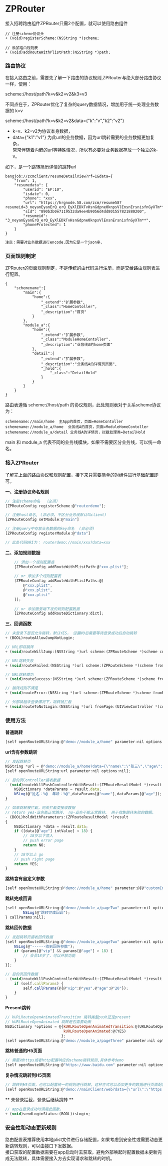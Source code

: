 # ZPRouter


接入招聘路由组件ZPRouter只需2个配置，就可以使用路由组件

````
// 注册scheme协议头
+ (void)registerScheme:(NSString *)scheme;

// 添加路由规则表
+ (void)addRouteWithPlistPath:(NSString *)path;
````



### 路由协议
在接入路由之前，需要先了解一下路由的协议规则,ZPRouter与绝大部分路由协议一样，使用：

scheme://host/path?k=v&k2=v2&k3=v3

不同点在于，ZPRouter优化了复杂的query数据情况，增加用于统一处理业务数据的
k=v

scheme://host/path?k=v&k2=v2&data={"k":"v","k2":"v2"}  

- k=v、k2=v2为协议本身数据，  
- data={"k1":"v1"}  为此url的业务数据，因为url跳转需要的业务数据更加复杂，  
常常伴随着内嵌的url等特殊情况，所以有必要对业务数据存放一个独立的k-v。

如下，是一个跳转简历详情的跳转url
````
bangjob://zcmclient/resumeDetailView?rf=1&data={
	"from": 1,
	"resumedata": {
		"userid": "EP:10",
		"isdate": 0,
		"phone": "xxx",
		"url": "https://hrgnode.58.com/zcm/resume58?resumeid=3_neyanEyanErQ_erQ_EyXlEDkTvHsnGdpne0knpsVlEnsnErsnisfnGyXTm**",
		"sid": "890b3b0e7119532da9ee4b9056d4dd801557821880200",
		"resumeid": "3_neyanEyanErQ_erQ_EyXlEDkTvHsnGdpne0knpsVlEnsnErsnisfnGyXTm**",
		"phoneProtected": 1
	}
}
````

```css
注意：需要对业务数据进行encode,因为它是一个json串.
```



### 页面规则制定
ZPRouter的页面规则制定，不是传统的由代码进行注册，而是交给路由规则表进行配置。  

````
{
    "schemename":{
        "main":{
            "home":{
                "_extend":"扩展参数",
                "_class":"HomeContoller",
                "_description":"首页"
            }
        },
        "module_a":{
            "home":{
                "_extend":"扩展参数",
                "_class":"ModuleHomeContoller",
                "_description":"业务线A的home页面"
            },
            "detail":{
                "_extend":"扩展参数",
                "_description":"业务线A的详情页页面",
                "_hold":{
                    "_class":"DetailHold"
                }
            }
        }
    }
}
````
 路由表遵循 scheme://host/path 的协议规则，此处规则表对于关系scheme协议为： 
 ```
 schemename://main/home  主App的首页，页面=HomeContoller 
 schemename://module_a/home  业务线A的首页，页面=ModuleHomeContoller
 schemename://module_a/detail 业务线A的详情页，拦截处理类=DetailHold  
```
main 和 module_a 代表不同的业务线模块，如果不需要区分业务线，可以统一命名。  
  
    
    
### 接入ZPRouter
了解完上面的路由协议和规则配置，接下来只需要简单的对组件进行基础配置即可。  

**一、注册协议命名规则**  
```js
// 注册scheme命名  （必须）
[ZPRouteConfig registerScheme:@"routerdemo"];

// 注册host命名, (非必须，不区分业务线默认叫client)
[ZPRouteConfig setModule:@"main"]

// 注册query中存放业务数据的key命名  (非必须)
[ZPRouteConfig registerModule:@"data"]

// 此处代码URI为： routerdemo://main/xxx?data=xxx
```

**二、添加规则数据**
```js
    // 添加一个规则配置表
    [ZPRouteConfig addRouteWithPlistPath:@"xxx.plist"];
    
    // or 添加多个规则配置表
    [ZPRouteConfig addRouteWithPlistPaths:@[
        @"xxx.plist",
        @"xxx.plist",
        @"xxx.plist"
    ]];
    
    // or 添加服务端下发的规则配置数据
    [ZPRouteConfig addRouteDictionary:dict];
```


**三、回调函数**
```js
// 未登录下是否允许跳转，默认YES， 设置NO后需要等待登录成功后自动跳转
+ (BOOL)routeAllowJumpNotLogin;

// URL即将跳转
+ (void)routeWillJump:(NSString *)url scheme:(ZPRouteScheme *)scheme customInfo:(NSDictionary *)customInfo;

// URL跳转失败
+ (void)routeFailed:(NSString *)url scheme:(ZPRouteScheme *)scheme fromPage:(UIViewController *)controller;

// URL跳转成功
+ (void)routeSuccess:(NSString *)url scheme:(ZPRouteScheme *)scheme fromPage:(UIViewController *)controller;

// 跳转规则不满足
+ (void)routeError:(NSString *)url scheme:(ZPRouteScheme *)scheme fromPage:(UIViewController *)controller;

// 外部唤起未登录情况下，跳转被拦截
+ (void)routeToNotLogin:(NSString *)url fromPage:(UIViewController *)controller from:(URLRouteFromType)from;
```


### 使用方法
**普通跳转**
```js
[self openRouteURLString:@"demo://module_a/home" parameter:nil options:nil];
```

**url含有参数跳转**
```js
// 发起跳转页
NSString *url = @"demo://module_a/home?data={\"name\":\"张三\",\"age\":\"20\"}";
[self openRouteURLString:url parameter:nil options:nil];

// 目的页Controller接收数据
- (void)routeWillPushControllerWithResult:(ZPRouteResultModel *)result {
    NSDictionary *dataParams = result.data;
    NSLog(@"姓名：%@  年龄：%@",dataParams[@"name"],dataParams[@"age"]);
}

// 如果跳转被拦截，则由拦截类接收数据
// return yes-业务能正常跳转， no-业务不能正常跳转。 用于收集跳转失败的数据。
- (BOOL)holdWithParameters:(ZPRouteResultModel *)result
{
    NSDictionary *data = result.data;
    if ([data[@"age"] intValue] < 18) {
        // 18岁以下禁入
        // push error page
        return NO;
    }
    // 18岁以上 go
    // push right page
    return YES;
}
```

**跳转含有自定义参数**
```js
[self openRouteURLString:@"demo://module_a/home" parameter:@{@"customInfo":@"自定义数据"} options:nil];
```

**跳转完成回调**
```js
[self openRouteURLString:@"demo://module_a/pageTwo" parameter:nil options:nil completion:^{
        NSLog(@"跳转完成回调");
} callParams:nil];
```

**跳转回传数据**
```js
// 发起跳转页接收回传数据
[self openRouteURLString:@"demo://module_a/pageTwo" parameter:nil options:nil completion:nil callParams:^(NSDictionary * _Nonnull params) {
    NSLog(@"------收到回传参数");
    if (params[@"vip"] && params[@"age"] > 18) {
        // 会员18岁了，可以开放功能
    }
}];

// 目的页回传数据
- (void)routeWillPushControllerWithResult:(ZPRouteResultModel *)result {
    if (self.callParams) {
        self.callParams(@{@"vip":@"yes",@"age":@"20"});
    }
}
```

**Present跳转**
```js
// kURLRouteOpenAnimatedTransition 跳转类型push还是present
// kURLRouteOpenAnimated 跳转是否需要动画
NSDictionary *options = @{kURLRouteOpenAnimatedTransition:@(URLRouteOpenAnimatedPresent),
                          kURLRouteOpenAnimated:@(YES)
                         };
[self openRouteURLString:@"demo://module_a/pageThree" parameter:nil options:options];
```


**跳转普通的H5页面**
```js
// 需要对https或者http配置响应的scheme跳转规则,具体参考demo
[self openRouteURLString:@"https://www.baidu.com" parameter:nil options:nil];
```


**复杂情况跳转到H5页面**
```js
// 跳转到H5页面，也可以配置统一的规则进行跳转，这种方式可以添加更多的数据进行页面配置。
[self openRouteURLString:@"demo://mainClient/web?data={\"url\":\"https://www.baidu.com\",\"title\":\"web标题\"}" parameter:nil options:nil];
```


** 未登录拦截，登录后继续跳转 **
```js
// app在登录成功时调用此函数，
+ (void)sendLoginStatus:(BOOL)isLogin;
```

### 安全性和动态更新规则
路由配置表推荐使用本地plist文件进行存储配置，如果考虑到安全性或需要动态更新跳转规则，可以由接口下发数据。  
接口获取的配置数据需要在app启动时去获取，避免外部唤起时配置数据未更新完成无法跳转，具体需要接入方去实现请求和跳转的时机。


